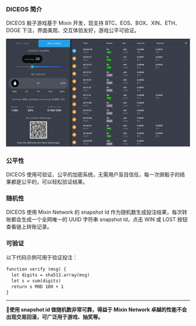 
### DICEOS 简介
DICEOS 骰子游戏基于 Mixin 开发，现支持 BTC、EOS、BOX、XIN、ETH、DOGE 下注，界面美观、交互体验友好，游戏公平可验证。

![](./diceos-screenshot.png)

### 公平性
DICEOS 使用可验证、公平的加密系统，无需用户盲目信任，每一次掷骰子的结果都是公平的，可以轻松验证结果。

### 随机性
DICEOS 使用 Mixin Network 的 snapshot Id 作为随机数生成投注结果，每次转账都会生成一个全网唯一的 UUID 字符串 snapshot Id，点击 WIN 或 LOST 按钮查看链上转账记录。

### 可验证
以下代码示例可用于验证投注：
```
function verify (msg) {
  let digits = sha512.array(msg)
  let s = sum(digits)
  return s MOD 100 + 1
}
```

--- 
**使用 snapshot id 做随机数非常可靠，得益于 Mixin Network 卓越的性能不会出现交易回滚，可广泛用于游戏、抽奖等。**